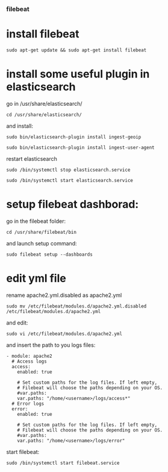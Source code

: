 ### filebeat

# install filebeat

```
sudo apt-get update && sudo apt-get install filebeat
```

# install some useful plugin in elasticsearch
go in /usr/share/elasticsearch/
```
cd /usr/share/elasticsearch/
```

and install:
```
sudo bin/elasticsearch-plugin install ingest-geoip

sudo bin/elasticsearch-plugin install ingest-user-agent
```

restart elasticsearch
```
sudo /bin/systemctl stop elasticsearch.service

sudo /bin/systemctl start elasticsearch.service
```

# setup filebeat dashborad:
go in the filebeat folder:
```
cd /usr/share/filebeat/bin
```

and launch setup command:
```
sudo filebeat setup --dashboards
```

# edit yml file
rename apache2.yml.disabled as apache2.yml
```
sudo mv /etc/filebeat/modules.d/apache2.yml.disabled /etc/filebeat/modules.d/apache2.yml

```
and edit:
```
sudo vi /etc/filebeat/modules.d/apache2.yml
```

and insert the path to you logs files:
```
- module: apache2
  # Access logs
  access:
    enabled: true

    # Set custom paths for the log files. If left empty,
    # Filebeat will choose the paths depending on your OS.
    #var.paths:
    var.paths: "/home/<username>/logs/access*"
  # Error logs
  error:
    enabled: true

    # Set custom paths for the log files. If left empty,
    # Filebeat will choose the paths depending on your OS.
    #var.paths:
    var.paths: "/home/<username>/logs/error"

```

start filebeat:
```
sudo /bin/systemctl start filebeat.service
```
